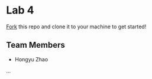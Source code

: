 # Lab 4
[Fork](https://docs.github.com/en/get-started/quickstart/fork-a-repo) this repo and clone it to your machine to get started!

## Team Members
- Hongyu Zhao



...
